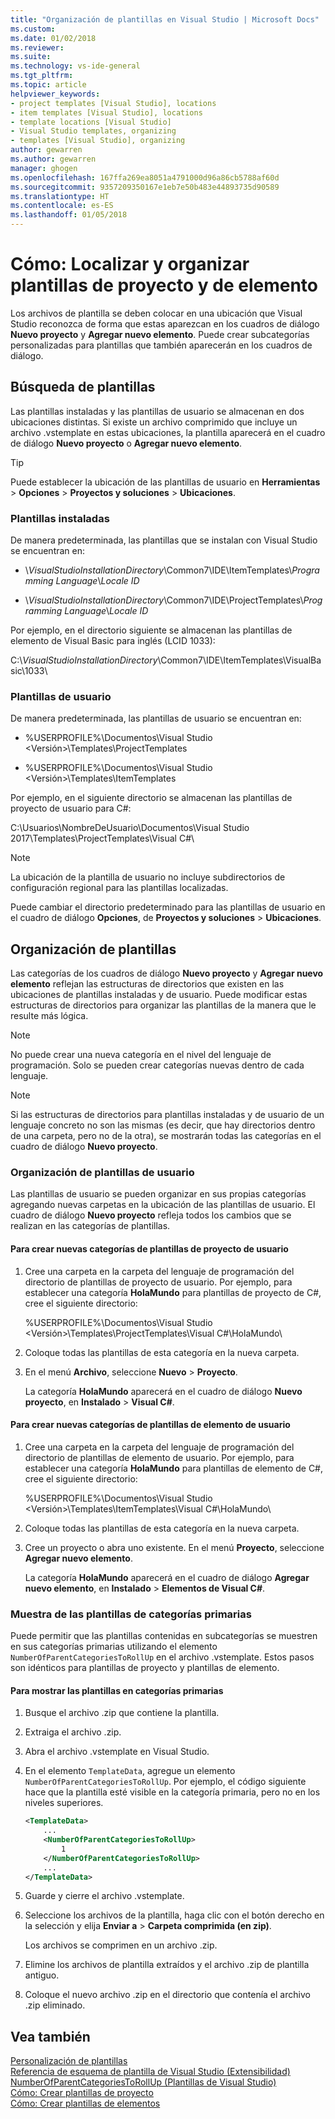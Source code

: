 ```yaml
---
title: "Organización de plantillas en Visual Studio | Microsoft Docs"
ms.custom: 
ms.date: 01/02/2018
ms.reviewer: 
ms.suite: 
ms.technology: vs-ide-general
ms.tgt_pltfrm: 
ms.topic: article
helpviewer_keywords:
- project templates [Visual Studio], locations
- item templates [Visual Studio], locations
- template locations [Visual Studio]
- Visual Studio templates, organizing
- templates [Visual Studio], organizing
author: gewarren
ms.author: gewarren
manager: ghogen
ms.openlocfilehash: 167ffa269ea8051a4791000d96a86cb5788af60d
ms.sourcegitcommit: 9357209350167e1eb7e50b483e44893735d90589
ms.translationtype: HT
ms.contentlocale: es-ES
ms.lasthandoff: 01/05/2018
---
```

# <a name="how-to-locate-and-organize-project-and-item-templates"></a>Cómo: Localizar y organizar plantillas de proyecto y de elemento

Los archivos de plantilla se deben colocar en una ubicación que Visual Studio reconozca de forma que estas aparezcan en los cuadros de diálogo **Nuevo proyecto** y **Agregar nuevo elemento**. Puede crear subcategorías personalizadas para plantillas que también aparecerán en los cuadros de diálogo.

## <a name="locating-templates"></a>Búsqueda de plantillas

Las plantillas instaladas y las plantillas de usuario se almacenan en dos ubicaciones distintas. Si existe un archivo comprimido que incluye un archivo .vstemplate en estas ubicaciones, la plantilla aparecerá en el cuadro de diálogo **Nuevo proyecto** o **Agregar nuevo elemento**.

> [!TIP]
> Puede establecer la ubicación de las plantillas de usuario en **Herramientas** > **Opciones** > **Proyectos y soluciones** > **Ubicaciones**.

### <a name="installed-templates"></a>Plantillas instaladas

De manera predeterminada, las plantillas que se instalan con Visual Studio se encuentran en:

- \\*VisualStudioInstallationDirectory*\Common7\IDE\ItemTemplates\\*Programming Language*\\*Locale ID*

- \\*VisualStudioInstallationDirectory*\Common7\IDE\ProjectTemplates\\*Programming Language*\\*Locale ID*

Por ejemplo, en el directorio siguiente se almacenan las plantillas de elemento de Visual Basic para inglés (LCID 1033):

   C:\\*VisualStudioInstallationDirectory*\Common7\IDE\ItemTemplates\VisualBasic\1033\

### <a name="user-templates"></a>Plantillas de usuario

De manera predeterminada, las plantillas de usuario se encuentran en:

- %USERPROFILE%\Documentos\Visual Studio \<Versión\>\Templates\ProjectTemplates

- %USERPROFILE%\Documentos\Visual Studio \<Versión\>\Templates\ItemTemplates

Por ejemplo, en el siguiente directorio se almacenan las plantillas de proyecto de usuario para C#:

   C:\Usuarios\NombreDeUsuario\Documentos\Visual Studio 2017\Templates\ProjectTemplates\Visual C#\

> [!NOTE]
> La ubicación de la plantilla de usuario no incluye subdirectorios de configuración regional para las plantillas localizadas.

Puede cambiar el directorio predeterminado para las plantillas de usuario en el cuadro de diálogo **Opciones**, de **Proyectos y soluciones** > **Ubicaciones**.

## <a name="organizing-templates"></a>Organización de plantillas

Las categorías de los cuadros de diálogo **Nuevo proyecto** y **Agregar nuevo elemento** reflejan las estructuras de directorios que existen en las ubicaciones de plantillas instaladas y de usuario. Puede modificar estas estructuras de directorios para organizar las plantillas de la manera que le resulte más lógica.

> [!NOTE]
> No puede crear una nueva categoría en el nivel del lenguaje de programación. Solo se pueden crear categorías nuevas dentro de cada lenguaje.

> [!NOTE]
> Si las estructuras de directorios para plantillas instaladas y de usuario de un lenguaje concreto no son las mismas (es decir, que hay directorios dentro de una carpeta, pero no de la otra), se mostrarán todas las categorías en el cuadro de diálogo **Nuevo proyecto**.

### <a name="organizing-user-templates"></a>Organización de plantillas de usuario

Las plantillas de usuario se pueden organizar en sus propias categorías agregando nuevas carpetas en la ubicación de las plantillas de usuario. El cuadro de diálogo **Nuevo proyecto** refleja todos los cambios que se realizan en las categorías de plantillas.

#### <a name="to-create-new-user-project-template-categories"></a>Para crear nuevas categorías de plantillas de proyecto de usuario

1. Cree una carpeta en la carpeta del lenguaje de programación del directorio de plantillas de proyecto de usuario. Por ejemplo, para establecer una categoría **HolaMundo** para plantillas de proyecto de C#, cree el siguiente directorio:

    \%USERPROFILE%\Documentos\Visual Studio \<Versión\>\Templates\ProjectTemplates\Visual C#\HolaMundo\

1. Coloque todas las plantillas de esta categoría en la nueva carpeta.

1. En el menú **Archivo**, seleccione **Nuevo** > **Proyecto**.

   La categoría **HolaMundo** aparecerá en el cuadro de diálogo **Nuevo proyecto**, en **Instalado** > **Visual C#**.

#### <a name="to-create-new-user-item-template-categories"></a>Para crear nuevas categorías de plantillas de elemento de usuario

1. Cree una carpeta en la carpeta del lenguaje de programación del directorio de plantillas de elemento de usuario. Por ejemplo, para establecer una categoría **HolaMundo** para plantillas de elemento de C#, cree el siguiente directorio:

    \%USERPROFILE%\Documentos\Visual Studio \<Versión\>\Templates\ItemTemplates\Visual C#\HolaMundo\

1. Coloque todas las plantillas de esta categoría en la nueva carpeta.

1. Cree un proyecto o abra uno existente. En el menú **Proyecto**, seleccione **Agregar nuevo elemento**.

   La categoría **HolaMundo** aparecerá en el cuadro de diálogo **Agregar nuevo elemento**, en **Instalado** > **Elementos de Visual C#**.

### <a name="displaying-templates-in-parent-categories"></a>Muestra de las plantillas de categorías primarias

Puede permitir que las plantillas contenidas en subcategorías se muestren en sus categorías primarias utilizando el elemento `NumberOfParentCategoriesToRollUp` en el archivo .vstemplate. Estos pasos son idénticos para plantillas de proyecto y plantillas de elemento.

#### <a name="to-display-templates-in-parent-categories"></a>Para mostrar las plantillas en categorías primarias

1. Busque el archivo .zip que contiene la plantilla.

1. Extraiga el archivo .zip.

1. Abra el archivo .vstemplate en Visual Studio.

1. En el elemento `TemplateData`, agregue un elemento `NumberOfParentCategoriesToRollUp`. Por ejemplo, el código siguiente hace que la plantilla esté visible en la categoría primaria, pero no en los niveles superiores.

    ```xml
    <TemplateData>
        ...
        <NumberOfParentCategoriesToRollUp>
            1
        </NumberOfParentCategoriesToRollUp>
        ...
    </TemplateData>
    ```

1. Guarde y cierre el archivo .vstemplate.

1. Seleccione los archivos de la plantilla, haga clic con el botón derecho en la selección y elija **Enviar a** > **Carpeta comprimida (en zip)**.

   Los archivos se comprimen en un archivo .zip.

1. Elimine los archivos de plantilla extraídos y el archivo .zip de plantilla antiguo.

1. Coloque el nuevo archivo .zip en el directorio que contenía el archivo .zip eliminado.

## <a name="see-also"></a>Vea también

[Personalización de plantillas](../ide/customizing-project-and-item-templates.md)  
[Referencia de esquema de plantilla de Visual Studio (Extensibilidad)](../extensibility/visual-studio-template-schema-reference.md)  
[NumberOfParentCategoriesToRollUp (Plantillas de Visual Studio)](../extensibility/numberofparentcategoriestorollup-visual-studio-templates.md)  
[Cómo: Crear plantillas de proyecto](../ide/how-to-create-project-templates.md)  
[Cómo: Crear plantillas de elementos](../ide/how-to-create-item-templates.md)
